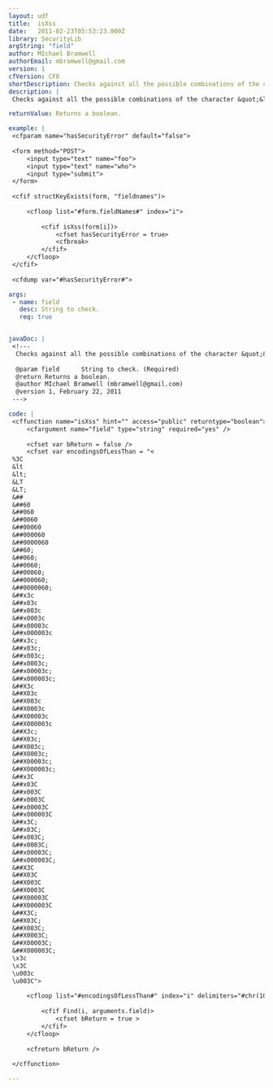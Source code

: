 ```yaml
---
layout: udf
title:  isXss
date:   2011-02-23T05:53:23.000Z
library: SecurityLib
argString: "field"
author: MIchael Bramwell
authorEmail: mbramwell@gmail.com
version: 1
cfVersion: CF8
shortDescription: Checks against all the possible combinations of the character &quot;&lt;&quot; in HTML and JavaScript (in UTF-8) and returns a boolean value based on the result.
description: |
 Checks against all the possible combinations of the character &quot;&lt;&quot; in HTML and JavaScript (in UTF-8) and returns a boolean value based on the result. This can prove useful in passing PCI compliance automated scanning.

returnValue: Returns a boolean.

example: |
 <cfparam name="hasSecurityError" default="false">
 
 <form method="POST">
     <input type="text" name="foo">
     <input type="text" name="who">
     <input type="submit">
 </form>
 
 <cfif structKeyExists(form, "fieldnames")>
     
     <cfloop list="#form.fieldNames#" index="i">
         
         <cfif isXss(form[i])>
             <cfset hasSecurityError = true>
             <cfbreak>
         </cfif>
     </cfloop>
 </cfif>
 
 <cfdump var="#hasSecurityError#">

args:
 - name: field
   desc: String to check.
   req: true


javaDoc: |
 <!---
  Checks against all the possible combinations of the character &quot;&lt;&quot; in HTML and JavaScript (in UTF-8) and returns a boolean value based on the result.
  
  @param field      String to check. (Required)
  @return Returns a boolean. 
  @author MIchael Bramwell (mbramwell@gmail.com) 
  @version 1, February 22, 2011 
 --->

code: |
 <cffunction name="isXss" hint="" access="public" returntype="boolean">
     <cfargument name="field" type="string" required="yes" />
     
     <cfset var bReturn = false />
     <cfset var encodingsOfLessThan = "<
 %3C
 &lt
 &lt;
 &LT
 &LT;
 &##
 &##60
 &##060
 &##0060
 &##00060
 &##000060
 &##0000060
 &##60;
 &##060;
 &##0060;
 &##00060;
 &##000060;    
 &##0000060;
 &##x3c
 &##x03c
 &##x003c
 &##x0003c
 &##x00003c
 &##x000003c
 &##x3c;
 &##x03c;
 &##x003c;
 &##x0003c;
 &##x00003c;
 &##x000003c;
 &##X3c
 &##X03c
 &##X003c
 &##X0003c
 &##X00003c
 &##X000003c
 &##X3c;
 &##X03c;
 &##X003c;
 &##X0003c;
 &##X00003c;
 &##X000003c;
 &##x3C
 &##x03C
 &##x003C
 &##x0003C
 &##x00003C
 &##x000003C
 &##x3C;
 &##x03C;
 &##x003C;
 &##x0003C;
 &##x00003C;
 &##x000003C;
 &##X3C
 &##X03C
 &##X003C
 &##X0003C
 &##X00003C
 &##X000003C
 &##X3C;
 &##X03C;
 &##X003C;
 &##X0003C;
 &##X00003C;
 &##X000003C;
 \x3c
 \x3C
 \u003c
 \u003C">
     
     <cfloop list="#encodingsOfLessThan#" index="i" delimiters="#chr(10)#">
         
         <cfif Find(i, arguments.field)>
             <cfset bReturn = true >
         </cfif>
     </cfloop>
     
     <cfreturn bReturn />
     
 </cffunction>

---
```


